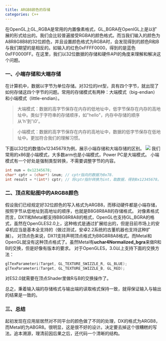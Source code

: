 ```yaml
---
title: ARGB8颜色的存储
categories: C++
---
```

在OpenGL上GL_RGBA是常用的内置像素格式，GL_BGRA在OpenlGL上是以扩展的形式给出的。我们会比较普遍接受RGBA的颜色格式。而当我们输入的颜色为A8R8G8B8的32位颜色，并且设置颜色格式为RGBA时，会发现得到的颜色R和B与我们期望的是相反的。如输入的红色0xFFFF0000，得到的是蓝色0xFF0000FF。在这里，我们以32位数据的存储和硬件API的角度来理解和解决这个问题。
### 一、小端存储和大端存储
在计算机中，数据以字节为单位存储。对32位的int型，具有四个字节，就出现了如何存储这四个字节的问题。常用的存储模式有两种：大端模式（big-endian）和小端模式（little-endian）。
> 大端模式：数据的高字节保存在内存的低地址中，低字节保存在内存的高地址中。类似于字符串的存储顺序，如"hello"，内存中存储的顺序从'h'到'\0'。

> 小端模式：数据的高字节保存在内存的高地址中，数据的低字节保存在低地址中。更加符合我们的理解习惯。

下面以32位的数值0x12345678为例，展示小端存储和大端存储的区别。
![](http://ww1.sinaimg.cn/large/c5c3a364ly1fx5lm1jb3aj20cf06u3ye.jpg)
我们常用的x86是小端模式，大多数arm也是小端模式，Power PC是大端模式。
小端模式有一个好处是强制类型转换，不需要调整字节的内容。
``` c++
int num = 0x12345678;
char* cptr = (char*) &num; // cptr指向的数据为0x78.
int result = *(int*) cptr; // 将cptr指针转换为int，取数据，得到0x12345678。
```
### 二、顶点和贴图中的ARGB8颜色
假设我们已经规定好32位颜色的写入格式为ARGB8，而移动硬件都是小端存储，按照字节从低地址到高地址的顺序，也就是B8G8R8A8的存储格式。
对像素格式而言，DX11和Metal都支持B8G8R8A8的格式，OpenGL也支持GL_BGRA的格式，虽然在OpenGLES2.0上，这种格式是通过扩展给出的，但是目前市场上的安卓机应当是基本全支持的（做过测试，安卓2.2系统的古董机器也支持这种扩展）。
对顶点色来说，DX11支持声明顶点格式为B8G8R8A8格式。而Metal和OpenGL就没有这种顶点格式了。虽然Metal有**uchar4Normalized_bgra**来做R和B的交换，但是好像有版本的要求。
对于OpenGLES，3.0以上支持下面的交换方法：
``` c++
glTexParameteri(Target, GL_TEXTURE_SWIZZLE_R, GL_BLUE);
glTexParameteri(Target, GL_TEXTURE_SWIZZLE_B, GL_RED);
```
对ES2.0就需要在顶点Shader里做R与B的交换操作了。

总之，秉着输入端的存储格式与输出端的读取格式保持一致，就得保证输入与输出的结果是一致的。

### 三、总结
起初发现在应用层居然对不同平台的颜色做了不同的处理，DX的格式为ARGB8，而Metal的为ABGR8。很明显，这是很不好的设计。决定要去掉这个很糟糕的写法。追本溯源，理清前因后果之后，还代码一个清晰的结构。